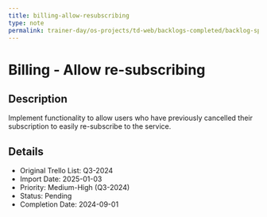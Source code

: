 ```yaml
---
title: billing-allow-resubscribing
type: note
permalink: trainer-day/os-projects/td-web/backlogs-completed/backlog-specs/billing-allow-resubscribing
---
```


# Billing - Allow re-subscribing

## Description
Implement functionality to allow users who have previously cancelled their subscription to easily re-subscribe to the service.

## Details
- Original Trello List: Q3-2024
- Import Date: 2025-01-03
- Priority: Medium-High (Q3-2024)
- Status: Pending
- Completion Date: 2024-09-01